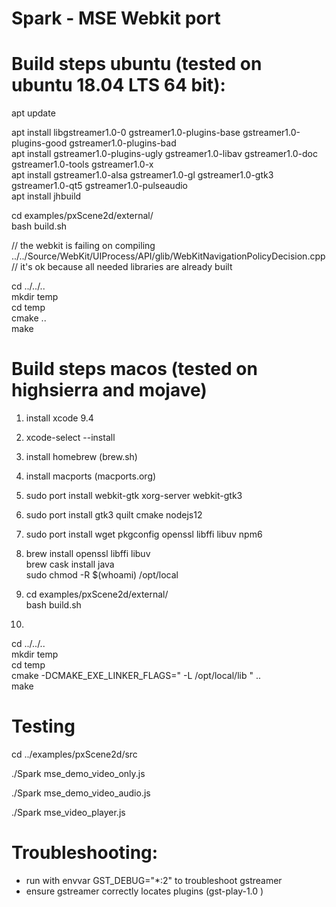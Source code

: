 # Spark - MSE Webkit port  
  
# Build steps ubuntu (tested on ubuntu 18.04 LTS  64 bit):  
  
apt update  
  
apt install libgstreamer1.0-0 gstreamer1.0-plugins-base gstreamer1.0-plugins-good gstreamer1.0-plugins-bad   
apt install gstreamer1.0-plugins-ugly gstreamer1.0-libav gstreamer1.0-doc gstreamer1.0-tools gstreamer1.0-x   
apt install gstreamer1.0-alsa gstreamer1.0-gl gstreamer1.0-gtk3 gstreamer1.0-qt5 gstreamer1.0-pulseaudio  
apt install jhbuild  
  
cd examples/pxScene2d/external/  
bash build.sh  
  
// the webkit is failing on compiling ../../Source/WebKit/UIProcess/API/glib/WebKitNavigationPolicyDecision.cpp  
// it's ok because all needed libraries are already built  
  
cd ../../..  
mkdir temp  
cd temp  
cmake ..  
make  

# Build steps macos (tested on highsierra and mojave)  
1) install xcode 9.4  
2) xcode-select --install  
3) install homebrew (brew.sh)  
4) install macports (macports.org)  
5) sudo port install webkit-gtk xorg-server webkit-gtk3  
6) sudo port install gtk3 quilt cmake nodejs12  
7) sudo port install wget pkgconfig openssl libffi libuv npm6  
8) brew install openssl libffi libuv  
   brew cask install java  
sudo chmod -R $(whoami) /opt/local

9) cd examples/pxScene2d/external/  
bash build.sh    
10)   
cd ../../..   
mkdir temp    
cd temp    
cmake -DCMAKE_EXE_LINKER_FLAGS=" -L /opt/local/lib " ..    
make  

# Testing
  
cd ../examples/pxScene2d/src  

./Spark mse_demo_video_only.js  

./Spark mse_demo_video_audio.js   

./Spark mse_video_player.js

# Troubleshooting:  
  
- run with envvar GST_DEBUG="*:2" to troubleshoot gstreamer  
- ensure gstreamer correctly locates plugins (gst-play-1.0 <some-video-file>)  
